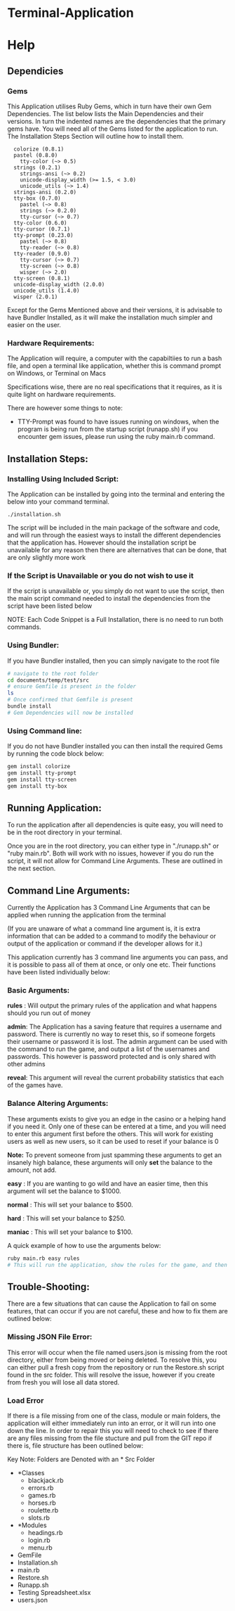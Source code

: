 # Terminal-Application
# Help
## Dependicies
### Gems
This Application utilises Ruby Gems, which in turn have their own Gem Dependencies. The list below lists the Main Dependencies and their versions. In turn the indented names are the dependencies that the primary gems have. You will need all of the Gems listed for the application to run. The Installation Steps Section will outline how to install them.
  
      colorize (0.8.1)
      pastel (0.8.0)
        tty-color (~> 0.5)
      strings (0.2.1)
        strings-ansi (~> 0.2)
        unicode-display_width (>= 1.5, < 3.0)
        unicode_utils (~> 1.4)
      strings-ansi (0.2.0)
      tty-box (0.7.0)
        pastel (~> 0.8)
        strings (~> 0.2.0)
        tty-cursor (~> 0.7)
      tty-color (0.6.0)
      tty-cursor (0.7.1)
      tty-prompt (0.23.0)
        pastel (~> 0.8)
        tty-reader (~> 0.8)
      tty-reader (0.9.0)
        tty-cursor (~> 0.7)
        tty-screen (~> 0.8)
        wisper (~> 2.0)
      tty-screen (0.8.1)
      unicode-display_width (2.0.0)
      unicode_utils (1.4.0)
      wisper (2.0.1)

Except for the Gems Mentioned above and their versions, it is advisable to have Bundler Installed, as it will make the installation much simpler and easier on the user. 

### Hardware Requirements:
The Application will require, a computer with the capabiltiies to run a bash file, and open a terminal like application, whether this is command prompt on Windows, or Terminal on Macs

Specifications wise, there are no real specifications that it requires, as it is quite light on hardware requirements. 

There are however some things to note:
- TTY-Prompt was found to have issues running on windows, when the program is being run from the startup script (runapp.sh) if you encounter gem issues, please run using the ruby main.rb command.
## Installation Steps:

### Installing Using Included Script:

The Application can be installed by going into the terminal and entering the below into your command terminal.
```shell
./installation.sh
```
The script will be included in the main package of the software and code, and will run through the easiest ways to install the different dependencies that the application has. However should the installation script be unavailable for any reason then there are alternatives that can be done, that are only slightly more work

### If the Script is Unavailable or you do not wish to use it
If the script is unavailable or, you simply do not want to use the script, then the main script command needed to install the dependencies from the script have been listed below

NOTE: Each Code Snippet is a Full Installation, there is no need to run both commands.

### Using Bundler:
If you have Bundler installed, then you can simply navigate to the root file 
```bash 
# navigate to the root folder
cd documents/temp/test/src
# ensure Gemfile is present in the folder
ls
# Once confirmed that Gemfile is present
bundle install
# Gem Dependencies will now be installed
```
### Using Command line:
If you do not have Bundler installed you can then install the required Gems by running the code block below: 
```bash
gem install colorize
gem install tty-prompt
gem install tty-screen
gem install tty-box
```

## Running Application:
To run the application after all dependencies is quite easy, you will need to be in the root directory in your terminal. 

Once you are in the root directory, you can either type in "./runapp.sh" or "ruby main.rb". Both will work with no issues, however if you do run the script, it will not allow for Command Line Arguments. These are outlined in the next section. 

## Command Line Arguments: 
Currently the Application has 3 Command Line Arguments that can be applied when running the application from the terminal

(If you are unaware of what a command line argument is, it is extra information that can be added to a command to modify the behaviour or output of the application or command if the developer allows for it.)

This application currently has 3 command line arguments you can pass, and it is possible to pass all of them at once, or only one etc. Their functions have been listed individually below:

### <strong>Basic Arguments</strong>:

<strong>rules</strong> : Will output the primary rules of the application and what happens should you run out of money

<strong>admin</strong>: The Application has a saving feature that requires a username and password. There is currently no way to reset this, so if someone forgets their username or password it is lost. The admin argument can be used with the command to run the game, and output a list of the usernames and passwords. This however is password protected and is only shared with other admins

<strong>reveal</strong>: This argument will reveal the current probability statistics that each of the games have.

### <strong>Balance Altering Arguments</strong>: 

These arguments exists to give you an edge in the casino or a helping hand if you need it. Only one of these can be entered at a time, and you will need to enter this argument first before the others. This will work for existing users as well as new users, so it can be used to reset if your balance is 0

<strong>Note:</strong> To prevent someone from just spamming these arguments to get an insanely high balance, these arguments will only <strong>set</strong> the balance to the amount, not add. 

<strong>easy</strong> : If you are wanting to go wild and have an easier time, then this argument will set the balance to $1000. 

<strong>normal</strong> : This will set your balance to $500.

<strong>hard</strong> : This will set your balance to $250.

<strong>maniac</strong> : This will set your balance to $100.

A quick example of how to use the arguments below:
```bash
ruby main.rb easy rules
# This will run the application, show the rules for the game, and then depending on if you are a returning user or not, ask you to login etc, and then set your balance to 1000
```
## Trouble-Shooting:
There are a few situations that can cause the Application to fail on some features, that can occur if you are not careful, these and how to fix them are outlined below:

### Missing JSON File Error: 
This error will occur when the file named users.json is missing from the root directory, either from being moved or being deleted. To resolve this, you can either pull a fresh copy from the repository or run the Restore.sh script found in the src folder. This will resolve the issue, however if you create from fresh you will lose all data stored.

### Load Error
If there is a file missing from one of the class, module or main folders, the application will either immediately run into an error, or it will run into one down the line. In order to repair this you will need to check to see if there are any files missing from the file stucture and pull from the GIT repo if there is, file structure has been outlined below:

Key  Note: Folders are Denoted with an *
Src Folder
- *Classes
    - blackjack.rb
    - errors.rb
    - games.rb
    - horses.rb
    - roulette.rb
    - slots.rb
- *Modules
    - headings.rb
    - login.rb
    - menu.rb
- GemFile
- Installation.sh
- main.rb
- Restore.sh
- Runapp.sh
- Testing Spreadsheet.xlsx
- users.json
